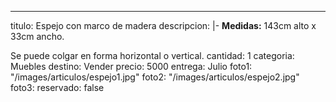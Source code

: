 ---
titulo: Espejo con marco de madera
descripcion: |-
  **Medidas:** 143cm alto x 33cm ancho.

  Se puede colgar en forma horizontal o vertical.
cantidad: 1
categoria: Muebles
destino: Vender
precio: 5000
entrega: Julio
foto1: "/images/articulos/espejo1.jpg"
foto2: "/images/articulos/espejo2.jpg"
foto3: 
reservado: false
